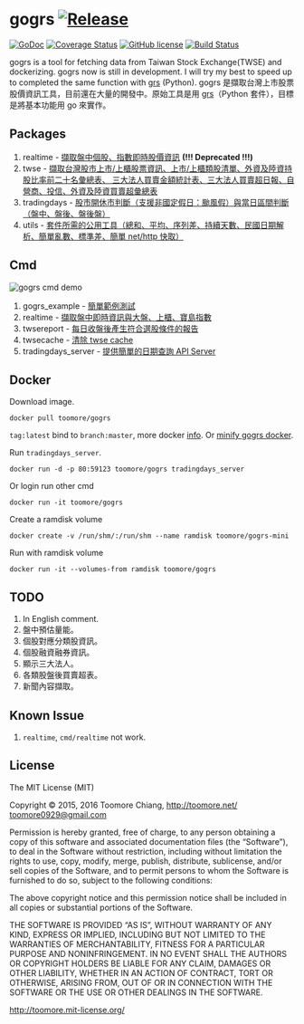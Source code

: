 gogrs [![Release](https://img.shields.io/github/release/toomore/gogrs.svg)](https://github.com/toomore/gogrs/releases)
======

[![GoDoc](https://godoc.org/github.com/toomore/gogrs?status.svg)](https://godoc.org/github.com/toomore/gogrs)   [![Coverage Status](https://coveralls.io/repos/toomore/gogrs/badge.svg?branch=master)](https://coveralls.io/r/toomore/gogrs?branch=master) [![GitHub license](https://img.shields.io/badge/license-MIT-blue.svg)](https://raw.githubusercontent.com/toomore/gogrs/master/LICENSE) [![Build Status](https://travis-ci.org/toomore/gogrs.svg?branch=master)](https://travis-ci.org/toomore/gogrs)

gogrs is a tool for fetching data from Taiwan Stock Exchange(TWSE) and dockerizing. gogrs now is still in development. I will try my best to speed up to completed the same function with [grs](https://github.com/toomore/grs) (Python). gogrs 是擷取台灣上市股票股價資訊工具，目前還在大量的開發中。原始工具是用 [grs](https://github.com/toomore/grs)（Python 套件），目標是將基本功能用 go 來實作。

Packages
---------

1. realtime - [擷取盤中個股、指數即時股價資訊](https://godoc.org/github.com/toomore/gogrs/realtime) **(!!! Deprecated !!!)**
2. twse - [擷取台灣股市上市/上櫃股票資訊、上市/上櫃類股清單、外資及陸資持股比率前二十名彙總表、 三大法人買賣金額統計表、三大法人買賣超日報、自營商、投信、外資及陸資買賣超彙總表](https://godoc.org/github.com/toomore/gogrs/twse)
3. tradingdays - [股市開休市判斷（支援非國定假日：颱風假）與當日區間判斷（盤中、盤後、盤後盤）](https://godoc.org/github.com/toomore/gogrs/tradingdays)
4. utils - [套件所需的公用工具（總和、平均、序列差、持續天數、民國日期解析、簡單亂數、標準差、簡單 net/http 快取）](https://godoc.org/github.com/toomore/gogrs/utils)

Cmd
----

![gogrs cmd demo](https://s3-ap-northeast-1.amazonaws.com/toomore/gogrs/gogrs_cmd_demo_20150615.png "gogrs cmd demo")

1. gogrs_example - [簡單範例測試](https://godoc.org/github.com/toomore/gogrs/cmd/gogrs_example)
2. realtime - [擷取盤中即時資訊與大盤、上櫃、寶島指數](https://godoc.org/github.com/toomore/gogrs/cmd/realtime)
3. twsereport - [每日收盤後產生符合選股條件的報告](https://godoc.org/github.com/toomore/gogrs/cmd/twsereport)
4. twsecache - [清除 twse cache](https://godoc.org/github.com/toomore/gogrs/cmd/twsecache)
5. tradingdays_server - [提供簡單的日期查詢 API Server](https://godoc.org/github.com/toomore/gogrs/cmd/tradingdays_server)

Docker
-------

Download image.

    docker pull toomore/gogrs

`tag:latest` bind to `branch:master`, more docker [info](https://registry.hub.docker.com/u/toomore/gogrs/).
Or [minify gogrs docker](https://registry.hub.docker.com/u/toomore/gogrs-mini/).

Run `tradingdays_server`.

    docker run -d -p 80:59123 toomore/gogrs tradingdays_server

Or login run other cmd

    docker run -it toomore/gogrs

Create a ramdisk volume

    docker create -v /run/shm/:/run/shm --name ramdisk toomore/gogrs-mini

Run with ramdisk volume

    docker run -it --volumes-from ramdisk toomore/gogrs

TODO
-----

1. In English comment.
2. 盤中預估量能。
3. 個股對應分類股資訊。
4. 個股融資融券資訊。
5. 顯示三大法人。
6. 各類股盤後買賣超表。
7. 新聞內容擷取。

Known Issue
------------

1. `realtime`, `cmd/realtime` not work.

License
--------

The MIT License (MIT)

Copyright © 2015, 2016 Toomore Chiang, http://toomore.net/ <toomore0929@gmail.com>

Permission is hereby granted, free of charge, to any person obtaining a copy of this software and associated documentation files (the “Software”), to deal in the Software without restriction, including without limitation the rights to use, copy, modify, merge, publish, distribute, sublicense, and/or sell copies of the Software, and to permit persons to whom the Software is furnished to do so, subject to the following conditions:

The above copyright notice and this permission notice shall be included in all copies or substantial portions of the Software.

THE SOFTWARE IS PROVIDED “AS IS”, WITHOUT WARRANTY OF ANY KIND, EXPRESS OR IMPLIED, INCLUDING BUT NOT LIMITED TO THE WARRANTIES OF MERCHANTABILITY, FITNESS FOR A PARTICULAR PURPOSE AND NONINFRINGEMENT. IN NO EVENT SHALL THE AUTHORS OR COPYRIGHT HOLDERS BE LIABLE FOR ANY CLAIM, DAMAGES OR OTHER LIABILITY, WHETHER IN AN ACTION OF CONTRACT, TORT OR OTHERWISE, ARISING FROM, OUT OF OR IN CONNECTION WITH THE SOFTWARE OR THE USE OR OTHER DEALINGS IN THE SOFTWARE.

http://toomore.mit-license.org/
